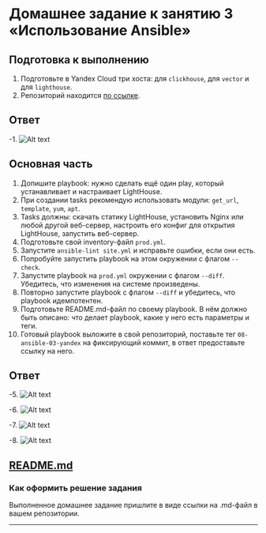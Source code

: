 # Домашнее задание к занятию 3 «Использование Ansible»

## Подготовка к выполнению

1. Подготовьте в Yandex Cloud три хоста: для `clickhouse`, для `vector` и для `lighthouse`.
2. Репозиторий находится [по ссылке](https://github.com/VKCOM/lighthouse).

## Ответ

-1. ![Alt text](https://github.com/wineperm/SHDEVOPS-2/assets/15356046/94078586-b42c-477f-b0fa-148174aebe42)

## Основная часть

1. Допишите playbook: нужно сделать ещё один play, который устанавливает и настраивает LightHouse.
2. При создании tasks рекомендую использовать модули: `get_url`, `template`, `yum`, `apt`.
3. Tasks должны: скачать статику LightHouse, установить Nginx или любой другой веб-сервер, настроить его конфиг для открытия LightHouse, запустить веб-сервер.
4. Подготовьте свой inventory-файл `prod.yml`.
5. Запустите `ansible-lint site.yml` и исправьте ошибки, если они есть.
6. Попробуйте запустить playbook на этом окружении с флагом `--check`.
7. Запустите playbook на `prod.yml` окружении с флагом `--diff`. Убедитесь, что изменения на системе произведены.
8. Повторно запустите playbook с флагом `--diff` и убедитесь, что playbook идемпотентен.
9. Подготовьте README.md-файл по своему playbook. В нём должно быть описано: что делает playbook, какие у него есть параметры и теги.
10. Готовый playbook выложите в свой репозиторий, поставьте тег `08-ansible-03-yandex` на фиксирующий коммит, в ответ предоставьте ссылку на него.

## Ответ 

-5. ![Alt text](https://github.com/wineperm/SHDEVOPS-2/assets/15356046/e423c105-7978-47a1-a27e-f2557c1392a7)

-6. ![Alt text](https://github.com/wineperm/SHDEVOPS-2/assets/15356046/9f639e87-1768-4f40-a6f3-2fa0ab867e7c)

-7. ![Alt text](https://github.com/wineperm/SHDEVOPS-2/assets/15356046/f24868af-dae3-41d9-84ae-d14471e130af)

-8. ![Alt text](https://github.com/wineperm/SHDEVOPS-2/assets/15356046/c1d6adc0-92ca-4f27-8f44-bbfd207ea1ad)

[README.md](cd)
---

### Как оформить решение задания

Выполненное домашнее задание пришлите в виде ссылки на .md-файл в вашем репозитории.

---
